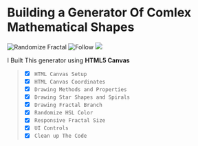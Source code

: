 # Building a Generator Of Comlex Mathematical Shapes

![Randomize Fractal](https://i.gifer.com/J192.gif)
![Follow](https://img.shields.io/twitter/follow/codingover?label=Follow%20%40codingover&logo=twitter&style=plastic)
![](https://img.shields.io/badge/rating-4.5%2F5-brightgreen)

I Built This generator using **HTML5 Canvas**
> - [x] `HTML Canvas Setup`
> - [x] `HTML Canvas Coordinates`
> - [x] `Drawing Methods and Properties`
> - [x] `Drawing Star Shapes and Spirals`
> - [x] `Drawing Fractal Branch`
> - [x] `Randomize HSL Color`
> - [x] `Responsive Fractal Size`
> - [x] `UI Controls`
> - [x] `Clean up The Code`
